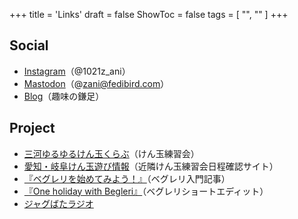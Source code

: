 +++
title = 'Links'
draft = false
ShowToc = false
tags = [ "", "" ]
+++

## Social
- [Instagram](https://www.instagram.com/1021z_ani/)（@1021z_ani）
- [Mastodon](https://fedibird.com/@zani)（@zani@fedibird.com）
- [Blog](https://na0nnnnn.blogspot.com)（趣味の鎌足）

## Project
- [三河ゆるゆるけん玉くらぶ](https://mikawayuruken.amebaownd.com/)（けん玉練習会）
- [愛知・岐阜けん玉遊び情報](https://sites.google.com/view/kendama-portal?usp=sharing)（近隣けん玉練習会日程確認サイト）
- [『ベグレリを始めてみよう！』](https://na0nnnnn.blogspot.com/2022/12/blog-post_95.html)（ベグレリ入門記事）
- [『One holiday with Begleri』](https://www.youtube.com/watch?v=kse3zT1TmSA)（ベグレリショートエディット）
- [ジャグばたラジオ](https://open.spotify.com/show/1O1CuKaReDUQD6y9enUqMd)